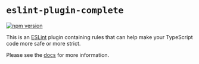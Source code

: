 # `eslint-plugin-complete`

[![npm version](https://img.shields.io/npm/v/eslint-plugin-complete.svg)](https://www.npmjs.com/package/eslint-plugin-complete)

This is an [ESLint](https://eslint.org/) plugin containing rules that can help make your TypeScript code more safe or more strict.

Please see the [docs](https://complete-ts.github.io/eslint-plugin-complete) for more information.
